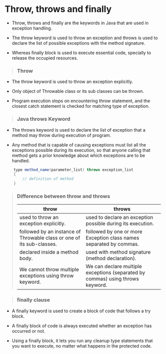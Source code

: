 # Throw, throws and finally

- Throw, throws and finally are the keywords in Java that are used in exception handling.

- The throw keyword is used to throw an exception and throws is used to declare the list of possible exceptions with the method signature.

- Whereas finally block is used to execute essential code, specially to release the occupied resources.

> ### Throw

- The throw keyword is used to throw an exception explicitly.

- Only object of Throwable class or its sub classes can be thrown.

- Program execution stops on encountering throw statement, and the closest catch statement is checked for matching type of exception.

> ### Java throws Keyword

- The throws keyword is used to declare the list of exception that a method may throw during execution of program.

- Any method that is capable of causing exceptions must list all the exceptions possible during its execution, so that anyone calling that method gets a prior knowledge about which exceptions are to be handled.

```java
    type method_name(parameter_list) throws exception_list
    {
        // definition of method
    }
```

> ### Difference between throw and throws
>
> | throw                                                                 | throws                                                                         |
> | --------------------------------------------------------------------- | ------------------------------------------------------------------------------ |
> | used to throw an exception explicitly.                                | used to declare an exception possible during its execution.                    |
> | followed by an instance of Throwable class or one of its sub-classes. | followed by one or more Exception class names separated by commas.             |
> | declared inside a method body.                                        | used with method signature (method declaration).                               |
> | We cannot throw multiple exceptions using throw keyword.              | We can declare multiple exceptions (separated by commas) using throws keyword. |

> ### finally clause

- A finally keyword is used to create a block of code that follows a try block.

- A finally block of code is always executed whether an exception has occurred or not.

- Using a finally block, it lets you run any cleanup type statements that you want to execute, no matter what happens in the protected code.

